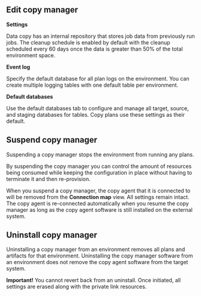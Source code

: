 ## Edit copy manager


**Settings**

Data copy has an internal repository that stores job data from previously run jobs. The cleanup schedule is enabled by default with the cleanup scheduled every 60 days once the data is greater than 50% of the total environment space.

**Event log**

Specify the default database for all plan logs on the environment. You can create multiple logging tables with one default table per environment.

**Default databases**

Use the default databases tab to configure and manage all target, source, and staging databases for tables. Copy plans use these settings as their default.

## Suspend copy manager


Suspending a copy manager stops the environment from running any plans.

By suspending the copy manager you can control the amount of resources being consumed while keeping the configuration in place without having to terminate it and then re-provision.

When you suspend a copy manager, the copy agent that it is connected to will be removed from the **Connection map** view. All settings remain intact. The copy agent is re-connected automatically when you resume the copy manager as long as the copy agent software is still installed on the external system.

## Uninstall copy manager


Uninstalling a copy manager from an environment removes all plans and artifacts for that environment. Uninstalling the copy manager software from an environment does not remove the copy agent software from the target system.

**Important!** You cannot revert back from an uninstall. Once initiated, all settings are erased along with the private link resources.

